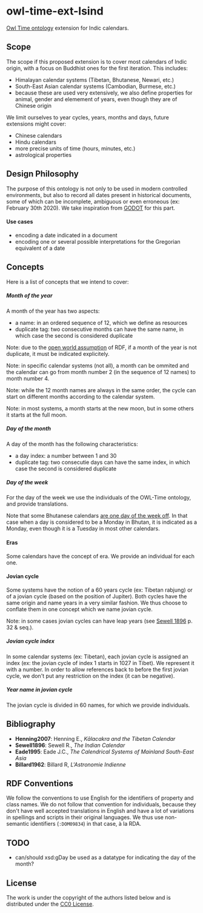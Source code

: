 # owl-time-ext-lsind

[Owl Time ontology](https://www.w3.org/TR/owl-time/) extension for Indic calendars.

## Scope

The scope if this proposed extension is to cover most calendars of Indic origin, with a focus on Buddhist ones for the first iteration. This includes:
- Himalayan calendar systems (Tibetan, Bhutanese, Newari, etc.)
- South-East Asian calendar systems (Cambodian, Burmese, etc.)
- because these are used very extensively, we also define properties for animal, gender and elemement of years, even though they are of Chinese origin

We limit ourselves to year cycles, years, months and days, future extensions might cover:
- Chinese calendars
- Hindu calendars
- more precise units of time (hours, minutes, etc.)
- astrological properties

## Design Philosophy

The purpose of this ontology is not only to be used in modern controlled environments, but also to record all dates present in historical documents, some of which can be incomplete, ambiguous or even erroneous (ex: February 30th 2020). We take inspiration from [GODOT](https://godot.date) for this part.

#### Use cases

- encoding a date indicated in a document
- encoding one or several possible interpretations for the Gregorian equivalent of a date 

## Concepts

Here is a list of concepts that we intend to cover:

##### Month of the year

A month of the year has two aspects:
- a name: in an ordered sequence of 12, which we define as resources
- duplicate tag: two consecutive months can have the same name, in which case the second is considered duplicate

Note: due to the [open world assumption](https://en.wikipedia.org/wiki/Open-world_assumption) of RDF, if a month of the year is not duplicate, it must be indicated explicitely.

Note: in specific calendar systems (not all), a month can be ommited and the calendar can go from month number 2 (in the sequence of 12 names) to month number 4.

Note: while the 12 month names are always in the same order, the cycle can start on different months according to the calendar system.

Note: in most systems, a month starts at the new moon, but in some others it starts at the full moon.

##### Day of the month

A day of the month has the following characteristics:
- a day index: a number between 1 and 30
- duplicate tag: two consecutie days can have the same index, in which case the second is considered duplicate

##### Day of the week

For the day of the week we use the individuals of the OWL-Time ontology, and provide translations.

Note that some Bhutanese calendars [are one day of the week off](http://kalacakra.org/calendar/bhut_art.htm). In that case when a day is considered to be a Monday in Bhutan, it is indicated as a Monday, even though it is a Tuesday in most other calendars.

#### Eras

Some calendars have the concept of era. We provide an individual for each one.

#### Jovian cycle

Some systems have the notion of a 60 years cycle (ex: Tibetan rabjung) or of a jovian cycle (based on the position of Jupiter). Both cycles have the same origin and name years in a very similar fashion. We thus choose to conflate them in one concept which we name jovian cycle.

Note: in some cases jovian cycles can have leap years (see [Sewell 1896](https://archive.org/details/indiancalendarwi00seweuoft) p. 32 & seq.).

##### Jovian cycle index

In some calendar systems (ex: Tibetan), each jovian cycle is assigned an index (ex: the jovian cycle of index 1 starts in 1027 in Tibet). We represent it with a number. In order to allow references back to before the first jovian cycle, we don't put any restriction on the index (it can be negative).

##### Year name in jovian cycle

The jovian cycle is divided in 60 names, for which we provide individuals.

## Bibliography

- **Henning2007**: Henning E., *Kālacakra and the Tibetan Calendar*
- **Sewell1896**: Sewell R., *The Indian Calendar*
- **Eade1995**: Eade J.C., *The Calendrical Systems of Mainland South-East Asia*
- **Billard1962**: Billard R, *L'Astronomie Indienne*


## RDF Conventions

We follow the conventions to use English for the identifiers of property and class names. We do not follow that convention for individuals, because they don't have well accepted translations in English and have a lot of variations in spellings and scripts in their original languages. We thus use non-semantic identifiers (`:DOM09834`) in that case, à la RDA.

## TODO

- can/should xsd:gDay be used as a datatype for indicating the day of the month?

## License

The work is under the copyright of the authors listed below and is distributed under the [CC0 License](LICENSE).